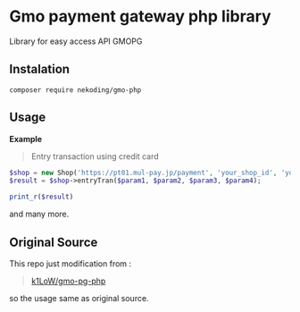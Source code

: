 #  Gmo payment gateway php library
Library for easy access API GMOPG

## Instalation
```
composer require nekoding/gmo-php
```

## Usage
**Example**  
>Entry transaction using credit card
```php
$shop = new Shop('https://pt01.mul-pay.jp/payment', 'your_shop_id', 'your_shop_pass');
$result = $shop->entryTran($param1, $param2, $param3, $param4);

print_r($result)
```
and many more.

##  Original Source

This repo just modification from :
> [k1LoW/gmo-pg-php](https://github.com/k1LoW/gmo-pg-php)

so the usage same as original source.